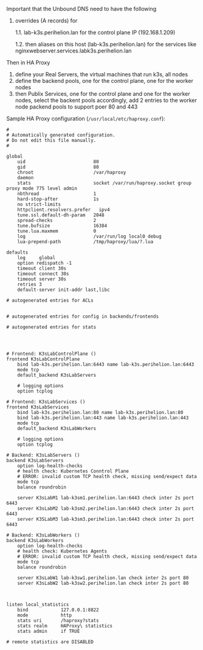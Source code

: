 Important that the Unbound DNS need to have the following
1. overrides (A records) for 

    1.1. lab-k3s.perihelion.lan for the control plane IP (192.168.1.209)

    1.2. then aliases on this host (lab-k3s.perihelion.lan) for the services 
    like nginxwebserver.services.labk3s.perihelion.lan

Then in HA Proxy
1. define your Real Servers, the virtual machines that run k3s, all nodes
2. define the backend pools, one for the control plane, one for the worker nodes
2. then Publix Services, one for the control plane and one for the worker nodes, select the backent pools accordingly, add 2 entries to the worker node packend pools to support poer 80 and 443

Sample HA Proxy configuration (`/usr/local/etc/haproxy.conf`):
``` 
#
# Automatically generated configuration.
# Do not edit this file manually.
#

global
    uid                         80
    gid                         80
    chroot                      /var/haproxy
    daemon
    stats                       socket /var/run/haproxy.socket group proxy mode 775 level admin
    nbthread                    1
    hard-stop-after             1s
    no strict-limits
    httpclient.resolvers.prefer   ipv4
    tune.ssl.default-dh-param   2048
    spread-checks               2
    tune.bufsize                16384
    tune.lua.maxmem             0
    log                         /var/run/log local0 debug
    lua-prepend-path            /tmp/haproxy/lua/?.lua

defaults
    log     global
    option redispatch -1
    timeout client 30s
    timeout connect 30s
    timeout server 30s
    retries 3
    default-server init-addr last,libc

# autogenerated entries for ACLs


# autogenerated entries for config in backends/frontends

# autogenerated entries for stats




# Frontend: K3sLabControlPlane ()
frontend K3sLabControlPlane
    bind lab-k3s.perihelion.lan:6443 name lab-k3s.perihelion.lan:6443 
    mode tcp
    default_backend K3sLabServers

    # logging options
    option tcplog

# Frontend: K3sLabServices ()
frontend K3sLabServices
    bind lab-k3s.perihelion.lan:80 name lab-k3s.perihelion.lan:80 
    bind lab-k3s.perihelion.lan:443 name lab-k3s.perihelion.lan:443 
    mode tcp
    default_backend K3sLabWorkers

    # logging options
    option tcplog

# Backend: K3sLabServers ()
backend K3sLabServers
    option log-health-checks
    # health check: Kubernetes Conntrol Plane
    # ERROR: invalid custom TCP health check, missing send/expect data
    mode tcp
    balance roundrobin

    server K3sLabM1 lab-k3sm1.perihelion.lan:6443 check inter 2s port 6443 
    server K3sLabM2 lab-k3sm2.perihelion.lan:6443 check inter 2s port 6443 
    server K3SLabM3 lab-k3sm3.perihelion.lan:6443 check inter 2s port 6443 

# Backend: K3sLabWorkers ()
backend K3sLabWorkers
    option log-health-checks
    # health check: Kubernetes Agents
    # ERROR: invalid custom TCP health check, missing send/expect data
    mode tcp
    balance roundrobin

    server K3sLabW1 lab-k3sw1.perihelion.lan check inter 2s port 80 
    server K3sLabW2 lab-k3sw2.perihelion.lan check inter 2s port 80 



listen local_statistics
    bind            127.0.0.1:8822
    mode            http
    stats uri       /haproxy?stats
    stats realm     HAProxy\ statistics
    stats admin     if TRUE

# remote statistics are DISABLED
```
